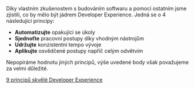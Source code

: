 Díky vlastním zkušenostem s budováním softwaru a pomocí ostatním jsme zjistili, co by mělo být jádrem Developer Experience. Jedná se o 4 následující principy:

- **Automatizujte** opakující se úkoly
- **Sjednoťte** pracovní postupy díky vhodným nástrojům
- **Udržujte** konzistentní tempo vývoje
- **Aplikujte** osvědčené postupy napříč celým odvětvím

Nepopíráme hodnotu jiných principů, výše uvedené body však považujeme za velmi důležité.

[9 principů skvělé Developer Experience](/principles)
